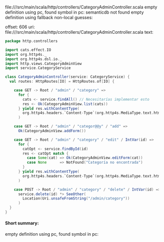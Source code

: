 file://<WORKSPACE>/src/main/scala/http/controllers/CategoryAdminController.scala
empty definition using pc, found symbol in pc: 
semanticdb not found
empty definition using fallback
non-local guesses:

offset: 606
uri: file://<WORKSPACE>/src/main/scala/http/controllers/CategoryAdminController.scala
text:
```scala
package http.controllers

import cats.effect.IO
import org.http4s._
import org.http4s.dsl.io._
import http.views.CategoryAdminView
import service.CategoryService

class CategoryAdminController(service: CategoryService) {
  val routes: HttpRoutes[IO] = HttpRoutes.of[IO] {

    case GET -> Root / "admin" / "category" =>
      for {
        cats <- service.findAll() // Necesitarías implementar esto
        res <- Ok(CategoryAdminView.list(cats))
      } yield res.withContentType(
        org.http4s.headers.`Content-Type`(org.http4s.MediaType.text.html)
      )

    case GET -> Root / "admin" / "categor@@y" / "add" =>
      Ok(CategoryAdminView.addForm())

    case GET -> Root / "admin" / "category" / "edit" / IntVar(id) =>
      for {
        catOpt <- service.findById(id)
        res <- catOpt match {
          case Some(cat) => Ok(CategoryAdminView.editForm(cat))
          case None      => NotFound("Categoría no encontrada")
        }
      } yield res.withContentType(
        org.http4s.headers.`Content-Type`(org.http4s.MediaType.text.html)
      )

    case POST -> Root / "admin" / "category" / "delete" / IntVar(id) =>
      service.delete(id) *> SeeOther(
        Location(Uri.unsafeFromString("/admin/category"))
      )
  }
}

```


#### Short summary: 

empty definition using pc, found symbol in pc: 